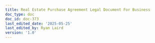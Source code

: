 ```yaml
---
title: Real Estate Purchase Agreement Legal Document For Business
doc_type: doc
doc_id: doc-373
last_edited_date: '2025-05-25'
last_edited_by: Ryan Laird
version: '1.0'
---
```



